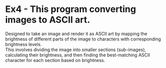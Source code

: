 # Ex4 - This program converting images to ASCII art.
Designed to take an image and render it as ASCII art by mapping the brightness of different parts of the image to characters with corresponding brightness levels.  
This involves dividing the image into smaller sections (sub-images), calculating their brightness, and then finding the best-matching ASCII character for each section based on brightness.
